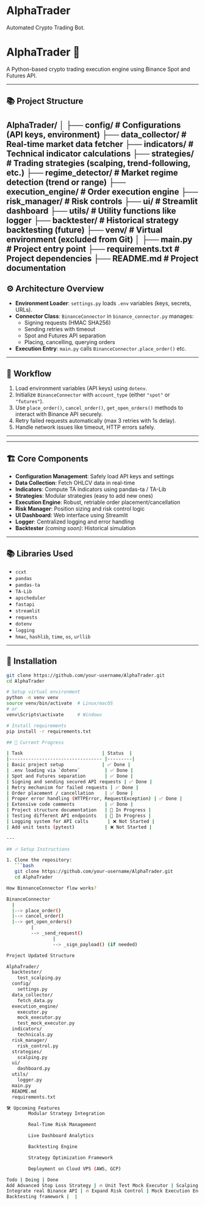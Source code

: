 # AlphaTrader
Automated Crypto Trading Bot.

# AlphaTrader 🚀
A Python-based crypto trading execution engine using Binance Spot and Futures API.

---

## 📚 Project Structure

AlphaTrader/ 
 │ 
 ├── config/ # Configurations (API keys, environment) 
 ├── data_collector/ # Real-time market data fetcher
 ├── indicators/ # Technical indicator calculations 
 ├── strategies/ # Trading strategies (scalping, trend-following, etc.) 
 ├── regime_detector/ # Market regime detection (trend or range) 
 ├── execution_engine/ # Order execution engine 
 ├── risk_manager/ # Risk controls 
 ├── ui/ # Streamlit dashboard 
 ├── utils/ # Utility functions like logger 
 ├── backtester/ # Historical strategy backtesting (future) 
 ├── venv/ # Virtual environment (excluded from Git) 
 │ 
 ├── main.py # Project entry point 
 ├── requirements.txt # Project dependencies 
 ├── README.md # Project documentation
---

## ⚙️ Architecture Overview

- **Environment Loader**: `settings.py` loads `.env` variables (keys, secrets, URLs).
- **Connector Class**: `BinanceConnector` in `binance_connector.py` manages:
  - Signing requests (HMAC SHA256)
  - Sending retries with timeout
  - Spot and Futures API separation
  - Placing, cancelling, querying orders
- **Execution Entry**: `main.py` calls `BinanceConnector.place_order()` etc.

---

## 🧩 Workflow

1. Load environment variables (API keys) using `dotenv`.
2. Initialize `BinanceConnector` with `account_type` (either `"spot"` or `"futures"`).
3. Use `place_order()`, `cancel_order()`, `get_open_orders()` methods to interact with Binance API securely.
4. Retry failed requests automatically (max 3 retries with 1s delay).
5. Handle network issues like timeout, HTTP errors safely.

---
---

## 🏗️ Core Components

- **Configuration Management**: Safely load API keys and settings
- **Data Collection**: Fetch OHLCV data in real-time
- **Indicators**: Compute TA indicators using pandas-ta / TA-Lib
- **Strategies**: Modular strategies (easy to add new ones)
- **Execution Engine**: Robust, retriable order placement/cancellation
- **Risk Manager**: Position sizing and risk control logic
- **UI Dashboard**: Web interface using Streamlit
- **Logger**: Centralized logging and error handling
- **Backtester** *(coming soon)*: Historical simulation

---

## 📚 Libraries Used

- `ccxt`
- `pandas`
- `pandas-ta`
- `TA-Lib`
- `apscheduler`
- `fastapi`
- `streamlit`
- `requests`
- `dotenv`
- `logging`
- `hmac`, `hashlib`, `time`, `os`, `urllib`

---

## 🚀 Installation

```bash
git clone https://github.com/your-username/AlphaTrader.git
cd AlphaTrader

# Setup virtual environment
python -m venv venv
source venv/bin/activate  # Linux/macOS
# or
venv\Scripts\activate     # Windows

# Install requirements
pip install -r requirements.txt

## 🚀 Current Progress

| Task                             | Status  |
|---------------------------------- |---------|
| Basic project setup              | ✅ Done |
| .env loading via `dotenv`         | ✅ Done |
| Spot and Futures separation       | ✅ Done |
| Signing and sending secured API requests | ✅ Done |
| Retry mechanism for failed requests | ✅ Done |
| Order placement / cancellation    | ✅ Done |
| Proper error handling (HTTPError, RequestException) | ✅ Done |
| Extensive code comments           | ✅ Done |
| Project structure documentation   | 🚧 In Progress |
| Testing different API endpoints   | 🚧 In Progress |
| Logging system for API calls       | ❌ Not Started |
| Add unit tests (pytest)           | ❌ Not Started |

---

## 🔥 Setup Instructions

1. Clone the repository:
   ```bash
   git clone https://github.com/your-username/AlphaTrader.git
   cd AlphaTrader

How BinnanceConnector flow works?

BinanceConnector
  |
  |--> place_order() 
  |--> cancel_order()
  |--> get_open_orders()
         |
         --> _send_request() 
                 |
                 --> _sign_payload() (if needed)

Project Updated Structure

AlphaTrader/
  backtester/
    test_scalping.py
  config/
    settings.py
  data_collector/
    fetch_data.py
  execution_engine/
    executor.py
    mock_executor.py
    test_mock_executor.py
  indicators/
    technicals.py
  risk_manager/
    risk_control.py
  strategies/
    scalping.py
  ui/
    dashboard.py
  utils/
    logger.py
  main.py
  README.md
  requirements.txt

🛠️ Upcoming Features
        Modular Strategy Integration

        Real-Time Risk Management

        Live Dashboard Analytics

        Backtesting Engine

        Strategy Optimization Framework

        Deployment on Cloud VPS (AWS, GCP)

Todo | Doing | Done
Add Advanced Stop Loss Strategy | 🔥 Unit Test Mock Executor | Scalping + Risk Manager Done
Integrate real Binance API | 🔥 Expand Risk Control | Mock Execution Engine Done
Backtesting framework |  | 